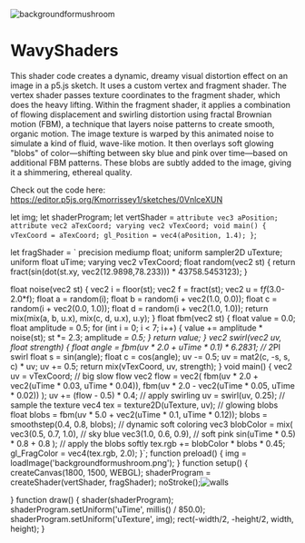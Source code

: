 ![backgroundformushroom](https://github.com/user-attachments/assets/5b158065-39ca-4cbe-a8d5-61b59ce9b732)
# WavyShaders
This shader code creates a dynamic, dreamy visual distortion effect on an image in a p5.js sketch. It uses a custom vertex and fragment shader.
The vertex shader passes texture coordinates to the fragment shader, which does the heavy lifting. 
Within the fragment shader, it applies a combination of flowing displacement and swirling distortion using fractal Brownian motion (FBM), a technique that layers noise patterns to create smooth, organic motion. 
The image texture is warped by this animated noise to simulate a kind of fluid, wave-like motion. It then overlays soft glowing "blobs" of color—shifting between sky blue and pink over time—based on additional FBM patterns. 
These blobs are subtly added to the image, giving it a shimmering, ethereal quality. 

Check out the code here: https://editor.p5js.org/Kmorrissey1/sketches/0VnlceXUN

let img;
let shaderProgram;
let vertShader = `
  attribute vec3 aPosition;
  attribute vec2 aTexCoord;
  varying vec2 vTexCoord;
  void main() {
    vTexCoord = aTexCoord;
    gl_Position = vec4(aPosition, 1.4);
  }
`;

let fragShader = `
  precision mediump float;
  uniform sampler2D uTexture;
  uniform float uTime;
  varying vec2 vTexCoord;
  float random(vec2 st) {
    return fract(sin(dot(st.xy, vec2(12.9898,78.233))) * 43758.5453123);
  }
  
  float noise(vec2 st) {
    vec2 i = floor(st);
    vec2 f = fract(st);
    vec2 u = f*f*(3.0-2.0*f);
    float a = random(i);
    float b = random(i + vec2(1.0, 0.0));
    float c = random(i + vec2(0.0, 1.0));
    float d = random(i + vec2(1.0, 1.0));
    return mix(mix(a, b, u.x), mix(c, d, u.x), u.y);
  }
  float fbm(vec2 st) {
    float value = 0.0;
    float amplitude = 0.5;
    for (int i = 0; i < 7; i++) {
      value += amplitude * noise(st);
      st *= 2.3;
      amplitude *= 0.5;
    }
    return value;
  }
  vec2 swirl(vec2 uv, float strength) {
    float angle = fbm(uv * 2.0 + uTime * 0.1) * 6.2831; // 2*PI swirl
    float s = sin(angle);
    float c = cos(angle);
    uv -= 0.5;
    uv = mat2(c, -s, s, c) * uv;
    uv += 0.5;
    return mix(vTexCoord, uv, strength);
  }
  void main() {
    vec2 uv = vTexCoord;
    // big slow flow
    vec2 flow = vec2(
      fbm(uv * 2.0 + vec2(uTime * 0.03, uTime * 0.04)),
      fbm(uv * 2.0 - vec2(uTime * 0.05, uTime * 0.02))
    );
   uv += (flow - 0.5) * 0.4;
  // apply swirling
    uv = swirl(uv, 0.25);
// sample the texture
    vec4 tex = texture2D(uTexture, uv);
 // glowing blobs
    float blobs = fbm(uv * 5.0 + vec2(uTime * 0.1, uTime * 0.12));
    blobs = smoothstep(0.4, 0.8, blobs);
// dynamic soft coloring
    vec3 blobColor = mix(
      vec3(0.5, 0.7, 1.0),   // sky blue
      vec3(1.0, 0.6, 0.9),   // soft pink
      sin(uTime * 0.5) * 0.8 + 0.8
    );
 // apply the blobs softly
    tex.rgb += blobColor * blobs * 0.45;
 gl_FragColor = vec4(tex.rgb, 2.0);
  }`;
function preload() {
  img = loadImage('backgroundformushroom.png');
}
function setup() {
  createCanvas(1800, 1500, WEBGL);
  shaderProgram = createShader(vertShader, fragShader);
  noStroke();![walls](https://github.com/user-attachments/assets/9041e245-e9c4-4dfc-a020-7b4b31bbef0a)

}
function draw() {
  shader(shaderProgram);
  shaderProgram.setUniform('uTime', millis() / 850.0);
  shaderProgram.setUniform('uTexture', img);
  rect(-width/2, -height/2, width, height);
}

